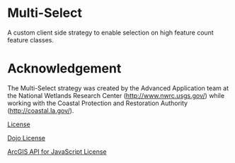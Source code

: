 Multi-Select
==============

A custom client side strategy to enable selection on high feature count feature classes.

Acknowledgement
==============
The Multi-Select strategy was created by the Advanced Application team at the National Wetlands Research Center (http://www.nwrc.usgs.gov/) while working with the Coastal Protection and Restoration Authority (http://coastal.la.gov/).



[License](LICENSE.md)

[Dojo License](DOJO_LICENSE.md)

[ArcGIS API for JavaScript License](ESRI_LICENSE.md)
